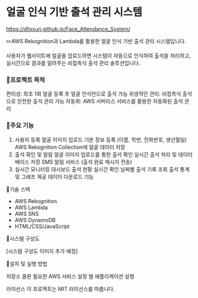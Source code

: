 
# 얼굴 인식 기반 출석 관리 시스템

https://dllxxun.github.io/Face_Attendance_System/

✏️AWS Rekognition과 Lambda를 활용한 얼굴 인식 기반 출석 관리 시스템입니다.

사용자가 웹사이트에 얼굴을 업로드하면 시스템이 자동으로 인식하여 출석을 처리하고, 실시간으로 결과를 알려주는 비접촉식 출석 관리 솔루션입니다.

### 📍프로젝트 목적
편리성: 최초 1회 얼굴 등록 후 얼굴 인식만으로 출석 가능
위생적인 관리: 비접촉식 출석으로 안전한 출석 관리 가능
자동화: AWS 서버리스 서비스를 활용한 자동화된 출석 관리

### 📍주요 기능
1. 사용자 등록
얼굴 이미지 업로드
기본 정보 등록 (이름, 학번, 전화번호, 생년월일)
AWS Rekognition Collection에 얼굴 데이터 저장
2. 출석 확인 및 알림
얼굴 이미지 업로드를 통한 출석 확인
실시간 출석 처리 및 데이터베이스 저장
SMS 알림 서비스 (출석 완료 메시지 전송)
3. 실시간 모니터링 대시보드
출석 현황 실시간 확인
날짜별 출석 기록 조회
출석 통계 및 그래프 제공
데이터 다운로드 기능

📍기술 스택

- AWS Rekognition
- AWS Lambda
- AWS SNS
- AWS DynamoDB
- HTML/CSS/JavaScript

📍시스템 구성도

[시스템 구성도 이미지 추가 예정]

📍설치 및 실행 방법

저장소 클론
필요한 AWS 서비스 설정
웹 애플리케이션 실행

라이선스
이 프로젝트는 MIT 라이선스를 따릅니다.



